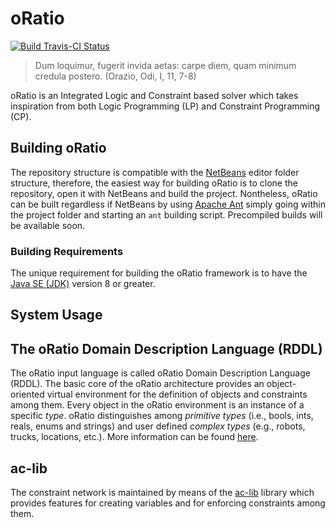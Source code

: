 # oRatio

[![Build Travis-CI Status](https://travis-ci.org/oRatioSolver/oRatio.svg?branch=master)](https://travis-ci.org/oRatioSolver/oRatio)

> Dum loquimur, fugerit invida aetas: carpe diem, quam minimum credula postero. (Orazio, Odi, I, 11, 7-8)

oRatio is an Integrated Logic and Constraint based solver which takes inspiration from both Logic Programming (LP) and Constraint Programming (CP).

## Building oRatio

The repository structure is compatible with the [NetBeans](https://netbeans.org/) editor folder structure, therefore, the easiest way for building oRatio is to clone the repository, open it with NetBeans and build the project.
Nontheless, oRatio can be built regardless if NetBeans by using [Apache Ant](http://ant.apache.org/) simply going within the project folder and starting an `ant` building script.
Precompiled builds will be available soon.

### Building Requirements

The unique requirement for building the oRatio framework is to have the [Java SE (JDK)](http://www.oracle.com/technetwork/java/javase/downloads/index.html) version 8 or greater.

## System Usage

## The oRatio Domain Description Language (RDDL)

The oRatio input language is called oRatio Domain Description Language (RDDL).
The basic core of the oRatio architecture provides an object-oriented virtual environment for the definition of objects and constraints among them.
Every object in the oRatio environment is an instance of a specific *type*.
oRatio distinguishes among *primitive types* (i.e., bools, ints, reals, enums and strings) and user defined *complex types* (e.g., robots, trucks, locations, etc.).
More information can be found [here](language.md).

## ac-lib

The constraint network is maintained by means of the [ac-lib](ac.md) library which provides features for creating variables and for enforcing constraints among them.
